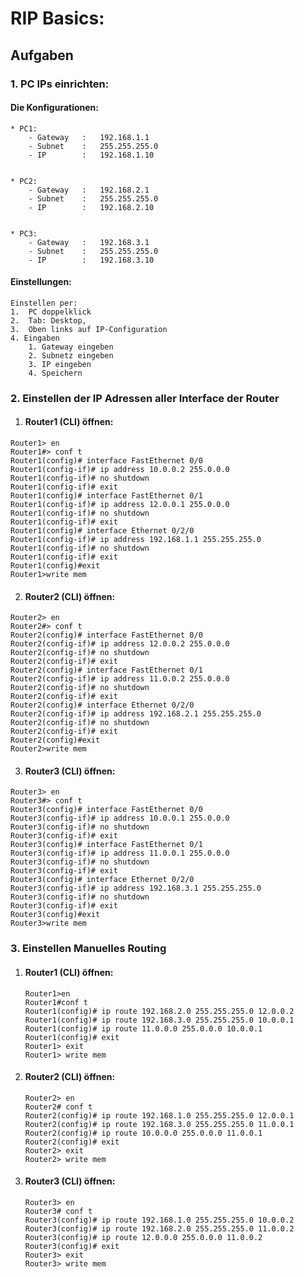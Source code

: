 # RIP Basics:

## Aufgaben

### 1. PC IPs einrichten:

#### Die Konfigurationen:

```
* PC1:
    - Gateway   :   192.168.1.1
    - Subnet    :   255.255.255.0
    - IP        :   192.168.1.10


* PC2:
    - Gateway   :   192.168.2.1
    - Subnet    :   255.255.255.0
    - IP        :   192.168.2.10


* PC3:
    - Gateway   :   192.168.3.1
    - Subnet    :   255.255.255.0
    - IP        :   192.168.3.10
```

#### Einstellungen:

    Einstellen per:
    1.  PC doppelklick
    2.  Tab: Desktop,
    3.  Oben links auf IP-Configuration
    4. Eingaben
        1. Gateway eingeben
        2. Subnetz eingeben
        3. IP eingeben
        4. Speichern

### 2. Einstellen der IP Adressen aller Interface der Router

1. #### Router1 (CLI) öffnen:

```
Router1> en
Router1#> conf t
Router1(config)# interface FastEthernet 0/0
Router1(config-if)# ip address 10.0.0.2 255.0.0.0
Router1(config-if)# no shutdown
Router1(config-if)# exit
Router1(config)# interface FastEthernet 0/1
Router1(config-if)# ip address 12.0.0.1 255.0.0.0
Router1(config-if)# no shutdown
Router1(config-if)# exit
Router1(config)# interface Ethernet 0/2/0
Router1(config-if)# ip address 192.168.1.1 255.255.255.0
Router1(config-if)# no shutdown
Router1(config-if)# exit
Router1(config)#exit
Router1>write mem
```

2. #### Router2 (CLI) öffnen:

```
Router2> en
Router2#> conf t
Router2(config)# interface FastEthernet 0/0
Router2(config-if)# ip address 12.0.0.2 255.0.0.0
Router2(config-if)# no shutdown
Router2(config-if)# exit
Router2(config)# interface FastEthernet 0/1
Router2(config-if)# ip address 11.0.0.2 255.0.0.0
Router2(config-if)# no shutdown
Router2(config-if)# exit
Router2(config)# interface Ethernet 0/2/0
Router2(config-if)# ip address 192.168.2.1 255.255.255.0
Router2(config-if)# no shutdown
Router2(config-if)# exit
Router2(config)#exit
Router2>write mem
```

3. #### Router3 (CLI) öffnen:

```
Router3> en
Router3#> conf t
Router3(config)# interface FastEthernet 0/0
Router3(config-if)# ip address 10.0.0.1 255.0.0.0
Router3(config-if)# no shutdown
Router3(config-if)# exit
Router3(config)# interface FastEthernet 0/1
Router3(config-if)# ip address 11.0.0.1 255.0.0.0
Router3(config-if)# no shutdown
Router3(config-if)# exit
Router3(config)# interface Ethernet 0/2/0
Router3(config-if)# ip address 192.168.3.1 255.255.255.0
Router3(config-if)# no shutdown
Router3(config-if)# exit
Router3(config)#exit
Router3>write mem
```


### 3. Einstellen Manuelles Routing

1.  #### Router1 (CLI) öffnen:
    ```
    Router1>en
    Router1#conf t
    Router1(config)# ip route 192.168.2.0 255.255.255.0 12.0.0.2
    Router1(config)# ip route 192.168.3.0 255.255.255.0 10.0.0.1
    Router1(config)# ip route 11.0.0.0 255.0.0.0 10.0.0.1
    Router1(config)# exit
    Router1> exit
    Router1> write mem
    ```

2.  #### Router2 (CLI) öffnen:
    ```
    Router2> en
    Router2# conf t
    Router2(config)# ip route 192.168.1.0 255.255.255.0 12.0.0.1
    Router2(config)# ip route 192.168.3.0 255.255.255.0 11.0.0.1
    Router2(config)# ip route 10.0.0.0 255.0.0.0 11.0.0.1
    Router2(config)# exit
    Router2> exit
    Router2> write mem
    ```

2.  #### Router3 (CLI) öffnen:
    ```
    Router3> en
    Router3# conf t
    Router3(config)# ip route 192.168.1.0 255.255.255.0 10.0.0.2
    Router3(config)# ip route 192.168.2.0 255.255.255.0 11.0.0.2
    Router3(config)# ip route 12.0.0.0 255.0.0.0 11.0.0.2
    Router3(config)# exit
    Router3> exit
    Router3> write mem
    ```